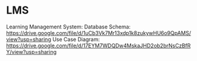 # LMS
Learning Management System: 
Database Schema: https://drive.google.com/file/d/1uCb3Vk7Mr13xdp1k8zukywHU6o9QpAMS/view?usp=sharing
Use Case Diagram: https://drive.google.com/file/d/17EYM7WDQDw4MskaJHD2ob2brNsCzBfRY/view?usp=sharing
